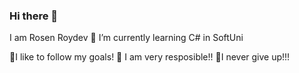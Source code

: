 ### Hi there 👋

I am Rosen Roydev
🌱 I’m currently learning C# in SoftUni 

🤘I like tо follow my goals!
🫡 I am very resposible!!
💪I  never give up!!! 

<!--
**RosenRoydev/RosenRoydev** is a ✨ _special_ ✨ repository because its `README.md` (this file) appears on your GitHub profile.

Here are some ideas to get you started:

- 🔭 I’m currently working on ...
- 🌱 I’m currently learning ...
- 👯 I’m looking to collaborate on ...
- 🤔 I’m looking for help with ...
- 💬 Ask me about ...
- 📫 How to reach me: ...
- 😄 Pronouns: ...
- ⚡ Fun fact: ...
-->
